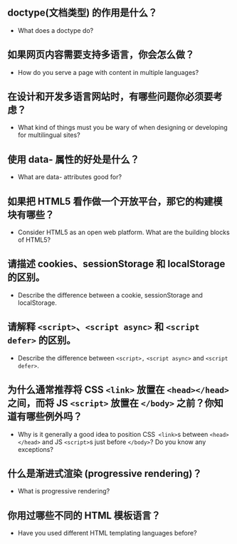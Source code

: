 ## doctype(文档类型) 的作用是什么？

- What does a doctype do?

## 如果网页内容需要支持多语言，你会怎么做？

- How do you serve a page with content in multiple languages?

## 在设计和开发多语言网站时，有哪些问题你必须要考虑？

- What kind of things must you be wary of when designing or developing for multilingual sites?

## 使用 data- 属性的好处是什么？

- What are data- attributes good for?

## 如果把 HTML5 看作做一个开放平台，那它的构建模块有哪些？

- Consider HTML5 as an open web platform. What are the building blocks of HTML5?

## 请描述 cookies、sessionStorage 和 localStorage 的区别。

- Describe the difference between a cookie, sessionStorage and localStorage.

## 请解释 `<script>`、`<script async>` 和 `<script defer>` 的区别。

- Describe the difference between `<script>,` `<script async>` and `<script defer>`.

## 为什么通常推荐将 CSS `<link>` 放置在 `<head></head>` 之间，而将 JS `<script>` 放置在 `</body>` 之前？你知道有哪些例外吗？

- Why is it generally a good idea to position CSS` <link>`s between `<head></head>` and JS `<script>`s just before `</body>`? Do you know any exceptions?

## 什么是渐进式渲染 (progressive rendering)？

- What is progressive rendering?

## 你用过哪些不同的 HTML 模板语言？

- Have you used different HTML templating languages before?
